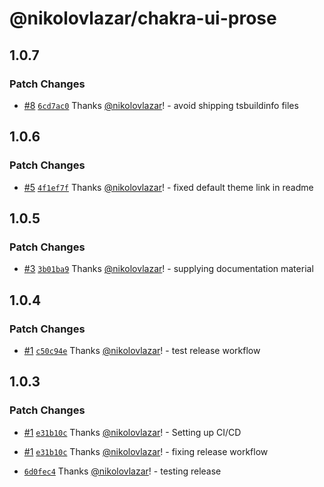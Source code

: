 # @nikolovlazar/chakra-ui-prose

## 1.0.7

### Patch Changes

- [#8](https://github.com/nikolovlazar/chakra-ui-prose/pull/8) [`6cd7ac0`](https://github.com/nikolovlazar/chakra-ui-prose/commit/6cd7ac0b6a4cdd5280e448091aae87b1d4fd16e0) Thanks [@nikolovlazar](https://github.com/nikolovlazar)! - avoid shipping tsbuildinfo files

## 1.0.6

### Patch Changes

- [#5](https://github.com/nikolovlazar/chakra-ui-prose/pull/5) [`4f1ef7f`](https://github.com/nikolovlazar/chakra-ui-prose/commit/4f1ef7fd5bfa5f567bd8b8a61b080e58e9c4b30c) Thanks [@nikolovlazar](https://github.com/nikolovlazar)! - fixed default theme link in readme

## 1.0.5

### Patch Changes

- [#3](https://github.com/nikolovlazar/chakra-ui-prose/pull/3) [`3b01ba9`](https://github.com/nikolovlazar/chakra-ui-prose/commit/3b01ba91cced467dd378b3dbfe81925c25e61fda) Thanks [@nikolovlazar](https://github.com/nikolovlazar)! - supplying documentation material

## 1.0.4

### Patch Changes

- [#1](https://github.com/nikolovlazar/chakra-ui-prose/pull/1) [`c50c94e`](https://github.com/nikolovlazar/chakra-ui-prose/commit/c50c94e840c687eefb87df373af766c0493f41d1) Thanks [@nikolovlazar](https://github.com/nikolovlazar)! - test release workflow

## 1.0.3

### Patch Changes

- [#1](https://github.com/nikolovlazar/chakra-ui-prose/pull/1) [`e31b10c`](https://github.com/nikolovlazar/chakra-ui-prose/commit/e31b10ca4f7b26dbf64bd03adc081664067774bc) Thanks [@nikolovlazar](https://github.com/nikolovlazar)! - Setting up CI/CD

* [#1](https://github.com/nikolovlazar/chakra-ui-prose/pull/1) [`e31b10c`](https://github.com/nikolovlazar/chakra-ui-prose/commit/e31b10ca4f7b26dbf64bd03adc081664067774bc) Thanks [@nikolovlazar](https://github.com/nikolovlazar)! - fixing release workflow

- [`6d0fec4`](https://github.com/nikolovlazar/chakra-ui-prose/commit/6d0fec4c0e32f40ad40b1286415acad07ba73c5d) Thanks [@nikolovlazar](https://github.com/nikolovlazar)! - testing release
